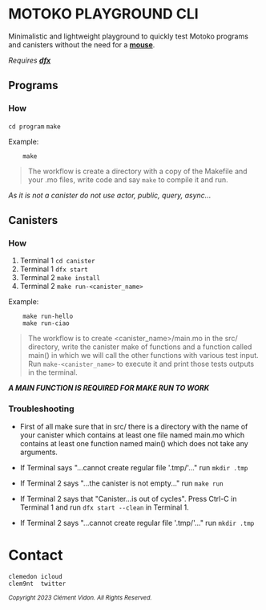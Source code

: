 # MOTOKO PLAYGROUND CLI

Minimalistic and lightweight playground to quickly test Motoko programs and
canisters without the need for a [**mouse**](https://m7sm4-2iaaa-aaaab-qabra-cai.raw.ic0.app/).

*Requires [**dfx**](https://github.com/dfinity/sdk)*

##  Programs

###  How

`cd program`
`make`

Example:
```
    make
```

> The workflow is create a directory with a copy of the Makefile and your .mo
> files, write code and say `make` to compile it and run.

*As it is not a canister do not use actor, public, query, async...*

##  Canisters

###  How

1. Terminal 1 `cd canister`
2. Terminal 1 `dfx start`<br>
3. Terminal 2 `make install`<br>
4. Terminal 2 `make run-<canister_name>`

Example:
```
    make run-hello
    make run-ciao
```

> The workflow is to create <canister_name>/main.mo in the src/ directory, write
> the canister make of functions and a function called main() in which we will
> call the other functions with various test input.  Run `make-<canister_name>`
> to execute it and print those tests outputs in the terminal.

***A MAIN FUNCTION IS REQUIRED FOR MAKE RUN TO WORK***

###  Troubleshooting

- First of all make sure that in src/ there is a directory with the name of your
  canister which contains at least one file named main.mo which contains at least 
  one function named main() which does not take any arguments.
  
- If Terminal says "...cannot create regular file '.tmp/'..." run `mkdir .tmp`

- If Terminal 2 says "...the canister is not empty..." run `make run`

- If Terminal 2 says that "Canister...is out of cycles". Press Ctrl-C in
  Terminal 1 and run `dfx start --clean` in Terminal 1.

- If Terminal 2 says "...cannot create regular file '.tmp/'..." run `mkdir .tmp`

# Contact

```
clemedon icloud
clem9nt  twitter
```

<sub><i>Copyright 2023 Clément Vidon.  All Rights Reserved.</i></sub>
